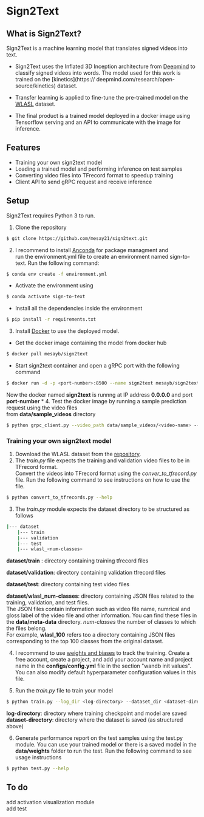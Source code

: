 # Sign2Text

## What is Sign2Text?
Sign2Text is a machine learning model that translates signed videos into text. 
* Sign2Text uses the Inflated 3D Inception architecture from [Deepmind](https://github.com/deepmind/kinetics-i3d) 	to classify signed videos into words. The model used for this work is trained on the [kinetics](https://	deepmind.com/research/open-source/kinetics) dataset.

* Transfer learning is applied to fine-tune the pre-trained model on the [WLASL](https://github.com/dxli94/WLASL) dataset. 

* The final product is a trained model deployed in a docker image using Tensorflow serving and an API
	to communicate with the image for inference.

## Features

* Training your own sign2text model
* Loading a trained model and performing inference on test samples
* Converting video files into TFrecord format to speedup training
* Client API to send gRPC request and receive inference
 
## Setup
Sign2Text requires Python 3 to run. 
1. Clone the repository
```sh
$ git clone https://github.com/mesay21/sign2text.git
```
2. I recommend to install [Anconda](https://www.anaconda.com/products/individual) for package managment and  
run the environment.yml file to create an environment named sign-to-text.  Run the following command:

```sh
$ conda env create -f environment.yml
```
* Activate the environment using 
```sh 
$ conda activate sign-to-text
```
* Install all the dependencies inside the environment
```sh
$ pip install -r requirements.txt
```
3. Install [Docker](https://docs.docker.com/get-docker/) to use the deployed model.
* Get the docker image containing the model from docker hub
```sh
$ docker pull mesayb/sign2text
```
* Start sign2text container and open a gRPC port with the following command
```sh
$ docker run -d -p <port-number>:8500 --name sign2text mesayb/sign2text
```
Now the docker named **sign2text** is runnng at IP address **0.0.0.0** and port **port-number**
*
4. Test the docker image by running a sample prediction request using the video files  
from **data/sample_videos** directory
```sh
$ python grpc_client.py --video_path data/sample_videos/<video-name> --ip_addr 0.0.0.0 --port <port-number>
```
### Training your own sign2text model
    
1. Download the WLASL dataset from the [repository](https://github.com/dxli94/WLASL).
2. The *train.py* file expects the training and validation video files to be in TFrecord format.  
    Convert the videos into TFrecord format using the *conver_to_tfrecord.py* file.  Run the following command to see 
    instructions on how to use the file.
```sh
$ python convert_to_tfrecords.py --help
```
3. The *train.py* module expects the dataset directory to be structured as follows
```bash  
|--- dataset  
    |--- train   
    |--- validation  
    |--- test  
    |--- wlasl_<num-classes>  
```
**dataset/train** : directory containing training tfrecord files  

**dataset/validation**: directory containing validation tfrecord files  

**dataset/test**: directory containing test video files  

**dataset/wlasl_num-classes**: directory containing JSON files related to the training, validation, and test files.  
    The JSON files contain information such as video file name, numrical and gloss label of the video file and other information.
    You can find these files in the **data/meta-data** directory. 
    *num-classes* the number of classes to which the files belong.  
    For example, **wlasl_100** refers too a directory containing JSON files corresponding to the top 100 classes from the original dataset.

4. I recommend to use [weights and biases](https://www.wandb.com/) to track the training. Create a free account, create a project, and add your
    account name and project name in the **configs/config.yml** file in the section "wandb init values".  
    You can also modify default hyperparameter configuration values in this file.

5. Run the *train.py* file to train your model
```sh
$ python train.py --log_dir <log-directory> --dataset_dir <dataset-directory>
```

**log-directory**: directory where training checkpoint and model are saved  
**dataset-directory**: directory where the dataset is saved (as structured above)

6. Generate performance report on the test samples using the test.py module.  You can use your trained model or there is
a saved model in the **data/weights** folder to run the test.  Run the following command to see usage instructions
```sh
$ python test.py --help
```

## To do

add activation visualization module  
add test


